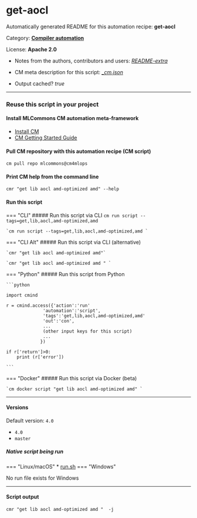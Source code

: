 # get-aocl
Automatically generated README for this automation recipe: **get-aocl**

Category: **[Compiler automation](..)**

License: **Apache 2.0**

* Notes from the authors, contributors and users: [*README-extra*](https://github.com/mlcommons/cm4mlops/tree/main/script/get-aocl/README-extra.md)

* CM meta description for this script: *[_cm.json](https://github.com/mlcommons/cm4mlops/tree/main/script/get-aocl/_cm.json)*
* Output cached? *true*

---
### Reuse this script in your project

#### Install MLCommons CM automation meta-framework

* [Install CM](https://docs.mlcommons.org/ck/install)
* [CM Getting Started Guide](https://docs.mlcommons.org/ck/getting-started/)

#### Pull CM repository with this automation recipe (CM script)

```cm pull repo mlcommons@cm4mlops```

#### Print CM help from the command line

````cmr "get lib aocl amd-optimized amd" --help````

#### Run this script

=== "CLI"
    ##### Run this script via CLI
    `cm run script --tags=get,lib,aocl,amd-optimized,amd`

    `cm run script --tags=get,lib,aocl,amd-optimized,amd `

=== "CLI Alt"
    ##### Run this script via CLI (alternative)

    `cmr "get lib aocl amd-optimized amd"`

    `cmr "get lib aocl amd-optimized amd " `


=== "Python"
    ##### Run this script from Python


    ```python

    import cmind

    r = cmind.access({'action':'run'
                  'automation':'script',
                  'tags':'get,lib,aocl,amd-optimized,amd'
                  'out':'con',
                  ...
                  (other input keys for this script)
                  ...
                 })

    if r['return']>0:
        print (r['error'])

    ```


=== "Docker"
    ##### Run this script via Docker (beta)

    `cm docker script "get lib aocl amd-optimized amd" `

___

#### Versions
Default version: `4.0`

* `4.0`
* `master`

##### Native script being run
=== "Linux/macOS"
     * [run.sh](https://github.com/mlcommons/cm4mlops/tree/main/script/get-aocl/run.sh)
=== "Windows"

No run file exists for Windows
___
#### Script output
`cmr "get lib aocl amd-optimized amd "  -j`